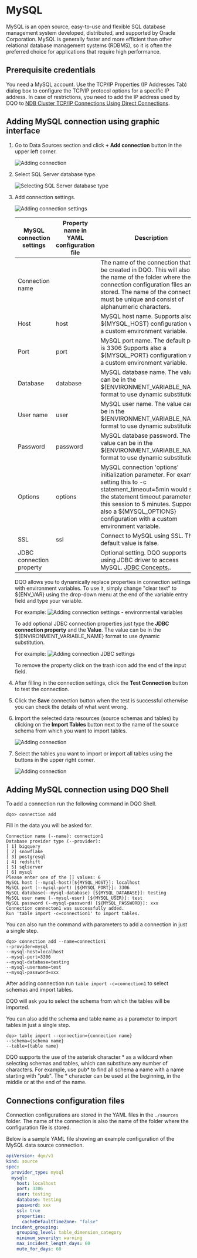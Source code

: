 # MySQL

MySQL is an open source, easy-to-use and flexible SQL database management system developed, distributed, and supported by Oracle Corporation.
MySQL is generally faster and more efficient than other relational database management systems (RDBMS), so it is often the preferred
choice for applications that require high performance.

## Prerequisite credentials

You need a MySQL account. Use the TCP/IP Properties (IP Addresses Tab) dialog box to configure the TCP/IP protocol options for a specific IP address. In case of restrictions, you need to add the IP address used by DQO to [NDB Cluster TCP/IP Connections Using Direct Connections](https://dev.mysql.com/doc/refman/8.0/en/mysql-cluster-tcp-definition-direct.html).

## Adding MySQL connection using graphic interface

1. Go to Data Sources section and click **+ Add connection** button in the upper left corner.

   ![Adding connection](https://dqops.com/docs/images/working-with-dqo/adding-connection.jpg)

2. Select SQL Server database type.

   ![Selecting SQL Server database type](https://dqops.com/docs/images/working-with-dqo/adding-connection-mysql.jpg)

3. Add connection settings.

   ![Adding connection settings](https://dqops.com/docs/images/working-with-dqo/connection-settings-mysql.jpg)

    | MySQL connection settings | Property name in YAML configuration file | Description                                                                                                                                                                                                                                                           | 
    |---------------------------|------------------------------------------|-----------------------------------------------------------------------------------------------------------------------------------------------------------------------------------------------------------------------------------------------------------------------|
    | Connection name           |                                          | The name of the connection that will be created in DQO. This will also be the name of the folder where the connection configuration files are stored. The name of the connection must be unique and consist of alphanumeric characters.                               |
    | Host                      | host                                     | MySQL host name. Supports also a ${MYSQL_HOST} configuration with a custom environment variable.                                                                                                                                                                      |
    | Port                      | port                                     | MySQL port name. The default port is 3306 Supports also a ${MYSQL_PORT} configuration with a custom environment variable.                                                                                                                                             |
    | Database                  | database                                 | MySQL database name. The value can be in the ${ENVIRONMENT_VARIABLE_NAME} format to use dynamic substitution.                                                                                                                                                         |
    | User name                 | user                                     | MySQL user name. The value can be in the ${ENVIRONMENT_VARIABLE_NAME} format to use dynamic substitution.                                                                                                                                                             |
    | Password                  | password                                 | MySQL database password. The value can be in the ${ENVIRONMENT_VARIABLE_NAME} format to use dynamic substitution.                                                                                                                                                     |
    | Options                   | options                                  | MySQL connection 'options' initialization parameter. For example, setting this to -c statement_timeout=5min would set the statement timeout parameter for this session to 5 minutes. Supports also a ${MYSQL_OPTIONS} configuration with a custom environment variable.|
    | SSL                       | ssl                                      | Connect to MySQL using SSL. The default value is false.                                                                                                                                                                                                               |
    | JDBC connection property  |                                          | Optional setting. DQO supports using JDBC driver to access MySQL. [JDBC Concepts.](https://dev.mysql.com/doc/connector-j/8.0/en/connector-j-usagenotes-basic.html).                                                                                                   |
    
    DQO allows you to dynamically replace properties in connection settings with environment variables. To use it, simply
    change "clear text" to ${ENV_VAR} using the drop-down menu at the end of the variable entry field and type your variable.

    For example:
    ![Adding connection settings - environmental variables](https://dqops.com/docs/images/working-with-dqo/connection-settings-envvar.jpg)

    To add optional JDBC connection properties just type the **JDBC connection property** and the **Value**. The value
    can be in the ${ENVIRONMENT_VARIABLE_NAME} format to use dynamic substitution.

    For example:
    ![Adding connection JDBC settings](https://dqops.com/docs/images/working-with-dqo/connection-settings-JDBC-properties.jpg)

    To remove the property click on the trash icon add the end of the input field.

4. After filling in the connection settings, click the **Test Connection** button to test the connection.
5. Click the **Save** connection button when the test is successful otherwise you can check the details of what went wrong.
6. Import the selected data resources (source schemas and tables) by clicking on the **Import Tables** button next to
   the name of the source schema from which you want to import tables.

    ![Adding connection](https://dqops.com/docs/images/working-with-dqo/importing-schemas.jpg)

7. Select the tables you want to import or import all tables using the buttons in the upper right corner.

    ![Adding connection](https://dqops.com/docs/images/working-with-dqo/importing-tables.jpg)

## Adding MySQL connection using DQO Shell

To add a connection run the following command in DQO Shell.
```
dqo> connection add
```

Fill in the data you will be asked for.

```
Connection name (--name): connection1
Database provider type (--provider): 
[ 1] bigquery
[ 2] snowflake
[ 3] postgresql
[ 4] redshift
[ 5] sqlserver
[ 6] mysql
Please enter one of the [] values: 6
MySQL host (--mysql-host)[${MYSQL_HOST}]: localhost
MySQL port (--mysql-port) [${MYSQL_PORT}]: 3306
MySQL database(--mysql-database) [${MYSQL_DATABASE}]: testing
MySQL user name (--mysql-user) [${MYSQL_USER}]: test
MySQL password (--mysql-password) [${MYSQL_PASSWORD}]: xxx
Connection connecton1 was successfully added.
Run 'table import -c=connection1' to import tables.
```

You can also run the command with parameters to add a connection in just a single step.

```
dqo> connection add --name=connection1
--provider=mysql
--mysql-host=localhost
--mysql-port=3306
--mysql-database=testing
--mysql-username=test
--mysql-password=xxx
```

After adding connection run `table import -c=connection1` to select schemas and import tables.

DQO will ask you to select the schema from which the tables will be imported.

You can also add the schema and table name as a parameter to import tables in just a single step.

```
dqo> table import --connection={connection name}
--schema={schema name}
--table={table name}
```
DQO supports the use of the asterisk character * as a wildcard when selecting schemas and tables, which can substitute
any number of characters. For example, use  pub* to find all schema a name with a name starting with "pub". The *
character can be used at the beginning, in the middle or at the end of the name.

## Connections configuration files

Connection configurations are stored in the YAML files in the `./sources` folder. The name of the connection is also
the name of the folder where the configuration file is stored.

Below is a sample YAML file showing an example configuration of the MySQL data source connection.

``` yaml
apiVersion: dqo/v1
kind: source
spec:
  provider_type: mysql
  mysql:
    host: localhost
    port: 3306
    user: testing
    database: testing
    password: xxx
    ssl: true
    properties:
      cacheDefaultTimeZone: "false"
  incident_grouping:
    grouping_level: table_dimension_category
    minimum_severity: warning
    max_incident_length_days: 60
    mute_for_days: 60
```
